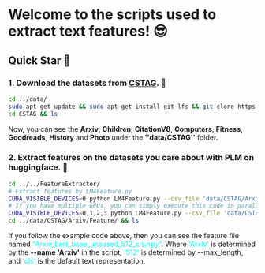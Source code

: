 # Welcome to the scripts used to extract text features! 😎

## Quick Star 🚀

### 1. Download the datasets from [CSTAG](https://huggingface.co/datasets/Sherirto/CSTAG). 👐

```bash
cd ../data/
sudo apt-get update && sudo apt-get install git-lfs && git clone https://huggingface.co/datasets/Sherirto/CSTAG
cd CSTAG && ls 
```
Now, you can see the **Arxiv**, **Children**, **CitationV8**, **Computers**, **Fitness**, **Goodreads**, **History** and  **Photo** under the **''data/CSTAG''** folder.

### 2. Extract features on the datasets you care about with PLM on huggingface. 👋

```bash
cd ../../FeatureExtractor/
# Extract features by LM4Feature.py 
CUDA_VISIBLE_DEVICES=0 python LM4Feature.py --csv_file 'data/CSTAG/Arxiv/Arxiv.csv' --model_name 'bert-base-uncased' --name 'Arxiv' --path 'data/CSTAG/Arxiv/Feature/' --max_length 512 --batch_size 500  
# If you have multiple GPUs, you can simply execute this code in parallel.If you have multiple GPUs, you can simply execute this code in parallel.
CUDA_VISIBLE_DEVICES=0,1,2,3 python LM4Feature.py --csv_file 'data/CSTAG/Arxiv/Arxiv.csv' --model_name 'bert-base-uncased' --name 'Arxiv' --path 'data/CSTAG/Arxiv/Feature/' --max_length 512 --batch_size 500  
cd ../data/CSTAG/Arxiv/Feature/ && ls
```

If you follow the example code above, then you can see the feature file named <font color=#00ffff>"Arxiv_bert_base_uncased_512_cls.npy"</font>. Where <font color=#00ffff>'Arxiv'</font> is determined by the **--name 'Arxiv'** in the script; <font color=#00ffff>'512'</font> is determined by --max_length, and <font color=#00ffff>'cls'</font> is the default text representation.



